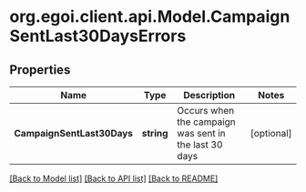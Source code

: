 # org.egoi.client.api.Model.CampaignSentLast30DaysErrors
## Properties

Name | Type | Description | Notes
------------ | ------------- | ------------- | -------------
**CampaignSentLast30Days** | **string** | Occurs when the campaign was sent in the last 30 days | [optional] 

[[Back to Model list]](../README.md#documentation-for-models) [[Back to API list]](../README.md#documentation-for-api-endpoints) [[Back to README]](../README.md)

